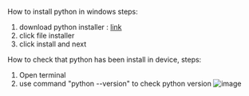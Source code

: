 How to install python in windows
steps:
1. download python installer : [link](https://www.python.org/downloads/)
2. click file installer
3. click install and next

How to check that python has been install in device, steps:
1. Open terminal
2. use command "python --version" to check python version
![image](https://github.com/alvianpradentra/pertemuan1-basis-data/assets/148189829/64760571-4684-48dc-992f-cde256fa7496)
